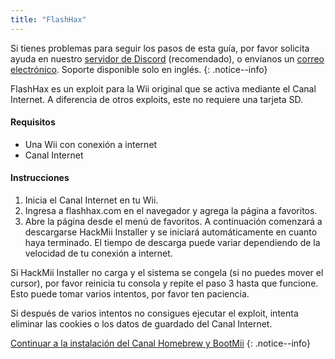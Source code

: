 ```yaml
---
title: "FlashHax"
---
```


Si tienes problemas para seguir los pasos de esta guía, por favor solicita ayuda en nuestro [servidor de Discord](https://discord.gg/rc24) (recomendado), o envíanos un [correo electrónico](mailto:support@riiconnect24.net). Soporte disponible solo en inglés.
{: .notice--info}

FlashHax es un exploit para la Wii original que se activa mediante el Canal Internet. A diferencia de otros exploits, este no requiere una tarjeta SD.

#### Requisitos

- Una Wii con conexión a internet
- Canal Internet

#### Instrucciones

1. Inicia el Canal Internet en tu Wii.
2. Ingresa a flashhax.com en el navegador y agrega la página a favoritos.
3. Abre la página desde el menú de favoritos. A continuación comenzará a descargarse HackMii Installer y se iniciará automáticamente en cuanto haya terminado. El tiempo de descarga puede variar dependiendo de la velocidad de tu conexión a internet.

Si HackMii Installer no carga y el sistema se congela (si no puedes mover el cursor), por favor reinicia tu consola y repite el paso 3 hasta que funcione. Esto puede tomar varios intentos, por favor ten paciencia.

Si después de varios intentos no consigues ejecutar el exploit, intenta eliminar las cookies o los datos de guardado del Canal Internet.

[Continuar a la instalación del Canal Homebrew y BootMii](hbc)
{: .notice--info}
